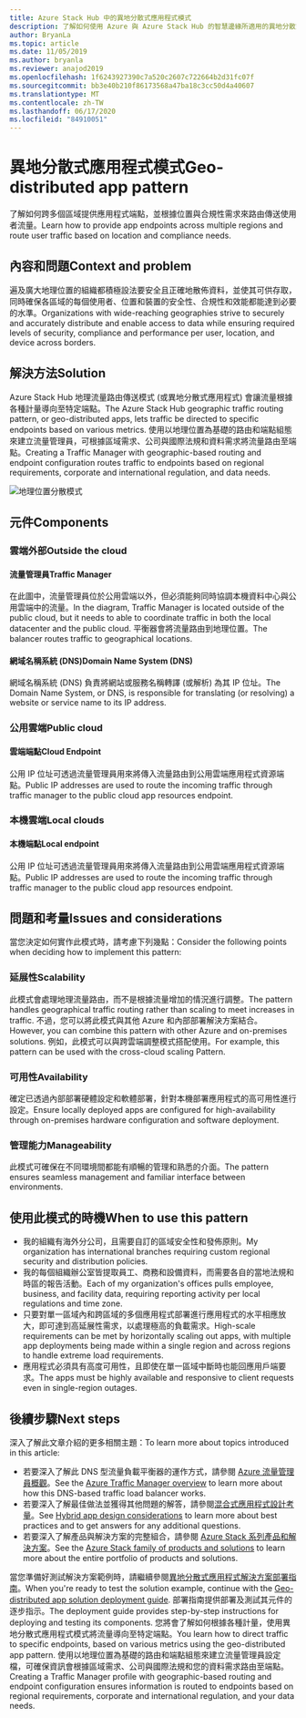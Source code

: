 ```yaml
---
title: Azure Stack Hub 中的異地分散式應用程式模式
description: 了解如何使用 Azure 與 Azure Stack Hub 的智慧邊緣所適用的異地分散式應用程式模式。
author: BryanLa
ms.topic: article
ms.date: 11/05/2019
ms.author: bryanla
ms.reviewer: anajod2019
ms.openlocfilehash: 1f6243927390c7a520c2607c722664b2d31fc07f
ms.sourcegitcommit: bb3e40b210f86173568a47ba18c3cc50d4a40607
ms.translationtype: MT
ms.contentlocale: zh-TW
ms.lasthandoff: 06/17/2020
ms.locfileid: "84910051"
---
```

# <a name="geo-distributed-app-pattern"></a><span data-ttu-id="1e2f1-103">異地分散式應用程式模式</span><span class="sxs-lookup"><span data-stu-id="1e2f1-103">Geo-distributed app pattern</span></span>

<span data-ttu-id="1e2f1-104">了解如何跨多個區域提供應用程式端點，並根據位置與合規性需求來路由傳送使用者流量。</span><span class="sxs-lookup"><span data-stu-id="1e2f1-104">Learn how to provide app endpoints across multiple regions and route user traffic based on location and compliance needs.</span></span>

## <a name="context-and-problem"></a><span data-ttu-id="1e2f1-105">內容和問題</span><span class="sxs-lookup"><span data-stu-id="1e2f1-105">Context and problem</span></span>

<span data-ttu-id="1e2f1-106">遍及廣大地理位置的組織都積極設法要安全且正確地散佈資料，並使其可供存取，同時確保各區域的每個使用者、位置和裝置的安全性、合規性和效能都能達到必要的水準。</span><span class="sxs-lookup"><span data-stu-id="1e2f1-106">Organizations with wide-reaching geographies strive to securely and accurately distribute and enable access to data while ensuring required levels of security, compliance and performance per user, location, and device across borders.</span></span>

## <a name="solution"></a><span data-ttu-id="1e2f1-107">解決方法</span><span class="sxs-lookup"><span data-stu-id="1e2f1-107">Solution</span></span>

<span data-ttu-id="1e2f1-108">Azure Stack Hub 地理流量路由傳送模式 (或異地分散式應用程式) 會讓流量根據各種計量導向至特定端點。</span><span class="sxs-lookup"><span data-stu-id="1e2f1-108">The Azure Stack Hub geographic traffic routing pattern, or geo-distributed apps, lets traffic be directed to specific endpoints based on various metrics.</span></span> <span data-ttu-id="1e2f1-109">使用以地理位置為基礎的路由和端點組態來建立流量管理員，可根據區域需求、公司與國際法規和資料需求將流量路由至端點。</span><span class="sxs-lookup"><span data-stu-id="1e2f1-109">Creating a Traffic Manager with geographic-based routing and endpoint configuration routes traffic to endpoints based on regional requirements, corporate and international regulation, and data needs.</span></span>

![地理位置分散模式](media/pattern-geo-distributed/geo-distribution.png)

## <a name="components"></a><span data-ttu-id="1e2f1-111">元件</span><span class="sxs-lookup"><span data-stu-id="1e2f1-111">Components</span></span>

### <a name="outside-the-cloud"></a><span data-ttu-id="1e2f1-112">雲端外部</span><span class="sxs-lookup"><span data-stu-id="1e2f1-112">Outside the cloud</span></span>

#### <a name="traffic-manager"></a><span data-ttu-id="1e2f1-113">流量管理員</span><span class="sxs-lookup"><span data-stu-id="1e2f1-113">Traffic Manager</span></span>

<span data-ttu-id="1e2f1-114">在此圖中，流量管理員位於公用雲端以外，但必須能夠同時協調本機資料中心與公用雲端中的流量。</span><span class="sxs-lookup"><span data-stu-id="1e2f1-114">In the diagram, Traffic Manager is located outside of the public cloud, but it needs to able to coordinate traffic in both the local datacenter and the public cloud.</span></span> <span data-ttu-id="1e2f1-115">平衡器會將流量路由到地理位置。</span><span class="sxs-lookup"><span data-stu-id="1e2f1-115">The balancer routes traffic to geographical locations.</span></span>

#### <a name="domain-name-system-dns"></a><span data-ttu-id="1e2f1-116">網域名稱系統 (DNS)</span><span class="sxs-lookup"><span data-stu-id="1e2f1-116">Domain Name System (DNS)</span></span>

<span data-ttu-id="1e2f1-117">網域名稱系統 (DNS) 負責將網站或服務名稱轉譯 (或解析) 為其 IP 位址。</span><span class="sxs-lookup"><span data-stu-id="1e2f1-117">The Domain Name System, or DNS, is responsible for translating (or resolving) a website or service name to its IP address.</span></span>

### <a name="public-cloud"></a><span data-ttu-id="1e2f1-118">公用雲端</span><span class="sxs-lookup"><span data-stu-id="1e2f1-118">Public cloud</span></span>

#### <a name="cloud-endpoint"></a><span data-ttu-id="1e2f1-119">雲端端點</span><span class="sxs-lookup"><span data-stu-id="1e2f1-119">Cloud Endpoint</span></span>

<span data-ttu-id="1e2f1-120">公用 IP 位址可透過流量管理員用來將傳入流量路由到公用雲端應用程式資源端點。</span><span class="sxs-lookup"><span data-stu-id="1e2f1-120">Public IP addresses are used to route the incoming traffic through traffic manager to the public cloud app resources endpoint.</span></span>  

### <a name="local-clouds"></a><span data-ttu-id="1e2f1-121">本機雲端</span><span class="sxs-lookup"><span data-stu-id="1e2f1-121">Local clouds</span></span>

#### <a name="local-endpoint"></a><span data-ttu-id="1e2f1-122">本機端點</span><span class="sxs-lookup"><span data-stu-id="1e2f1-122">Local endpoint</span></span>

<span data-ttu-id="1e2f1-123">公用 IP 位址可透過流量管理員用來將傳入流量路由到公用雲端應用程式資源端點。</span><span class="sxs-lookup"><span data-stu-id="1e2f1-123">Public IP addresses are used to route the incoming traffic through traffic manager to the public cloud app resources endpoint.</span></span>

## <a name="issues-and-considerations"></a><span data-ttu-id="1e2f1-124">問題和考量</span><span class="sxs-lookup"><span data-stu-id="1e2f1-124">Issues and considerations</span></span>

<span data-ttu-id="1e2f1-125">當您決定如何實作此模式時，請考慮下列幾點：</span><span class="sxs-lookup"><span data-stu-id="1e2f1-125">Consider the following points when deciding how to implement this pattern:</span></span>

### <a name="scalability"></a><span data-ttu-id="1e2f1-126">延展性</span><span class="sxs-lookup"><span data-stu-id="1e2f1-126">Scalability</span></span>

<span data-ttu-id="1e2f1-127">此模式會處理地理流量路由，而不是根據流量增加的情況進行調整。</span><span class="sxs-lookup"><span data-stu-id="1e2f1-127">The pattern handles geographical traffic routing rather than scaling to meet increases in traffic.</span></span> <span data-ttu-id="1e2f1-128">不過，您可以將此模式與其他 Azure 和內部部署解決方案結合。</span><span class="sxs-lookup"><span data-stu-id="1e2f1-128">However, you can combine this pattern with other Azure and on-premises solutions.</span></span> <span data-ttu-id="1e2f1-129">例如，此模式可以與跨雲端調整模式搭配使用。</span><span class="sxs-lookup"><span data-stu-id="1e2f1-129">For example, this pattern can be used with the cross-cloud scaling Pattern.</span></span>

### <a name="availability"></a><span data-ttu-id="1e2f1-130">可用性</span><span class="sxs-lookup"><span data-stu-id="1e2f1-130">Availability</span></span>

<span data-ttu-id="1e2f1-131">確定已透過內部部署硬體設定和軟體部署，針對本機部署應用程式的高可用性進行設定。</span><span class="sxs-lookup"><span data-stu-id="1e2f1-131">Ensure locally deployed apps are configured for high-availability through on-premises hardware configuration and software deployment.</span></span>

### <a name="manageability"></a><span data-ttu-id="1e2f1-132">管理能力</span><span class="sxs-lookup"><span data-stu-id="1e2f1-132">Manageability</span></span>

<span data-ttu-id="1e2f1-133">此模式可確保在不同環境間都能有順暢的管理和熟悉的介面。</span><span class="sxs-lookup"><span data-stu-id="1e2f1-133">The pattern ensures seamless management and familiar interface between environments.</span></span>

## <a name="when-to-use-this-pattern"></a><span data-ttu-id="1e2f1-134">使用此模式的時機</span><span class="sxs-lookup"><span data-stu-id="1e2f1-134">When to use this pattern</span></span>

- <span data-ttu-id="1e2f1-135">我的組織有海外分公司，且需要自訂的區域安全性和發佈原則。</span><span class="sxs-lookup"><span data-stu-id="1e2f1-135">My organization has international branches requiring custom regional security and distribution policies.</span></span>
- <span data-ttu-id="1e2f1-136">我的每個組織辦公室皆提取員工、商務和設備資料，而需要各自的當地法規和時區的報告活動。</span><span class="sxs-lookup"><span data-stu-id="1e2f1-136">Each of my organization's offices pulls employee, business, and facility data, requiring reporting activity per local regulations and time zone.</span></span>
- <span data-ttu-id="1e2f1-137">只要對單一區域內和跨區域的多個應用程式部署進行應用程式的水平相應放大，即可達到高延展性需求，以處理極高的負載需求。</span><span class="sxs-lookup"><span data-stu-id="1e2f1-137">High-scale requirements can be met by horizontally scaling out apps, with multiple app deployments being made within a single region and across regions to handle extreme load requirements.</span></span>
- <span data-ttu-id="1e2f1-138">應用程式必須具有高度可用性，且即使在單一區域中斷時也能回應用戶端要求。</span><span class="sxs-lookup"><span data-stu-id="1e2f1-138">The apps must be highly available and responsive to client requests even in single-region outages.</span></span>

## <a name="next-steps"></a><span data-ttu-id="1e2f1-139">後續步驟</span><span class="sxs-lookup"><span data-stu-id="1e2f1-139">Next steps</span></span>

<span data-ttu-id="1e2f1-140">深入了解此文章介紹的更多相關主題：</span><span class="sxs-lookup"><span data-stu-id="1e2f1-140">To learn more about topics introduced in this article:</span></span>

- <span data-ttu-id="1e2f1-141">若要深入了解此 DNS 型流量負載平衡器的運作方式，請參閱 [Azure 流量管理員概觀](/azure/traffic-manager/traffic-manager-overview)。</span><span class="sxs-lookup"><span data-stu-id="1e2f1-141">See the [Azure Traffic Manager overview](/azure/traffic-manager/traffic-manager-overview) to learn more about how this DNS-based traffic load balancer works.</span></span>
- <span data-ttu-id="1e2f1-142">若要深入了解最佳做法並獲得其他問題的解答，請參閱[混合式應用程式設計考量](overview-app-design-considerations.md)。</span><span class="sxs-lookup"><span data-stu-id="1e2f1-142">See [Hybrid app design considerations](overview-app-design-considerations.md) to learn more about best practices and to get answers for any additional questions.</span></span>
- <span data-ttu-id="1e2f1-143">若要深入了解產品與解決方案的完整組合，請參閱 [Azure Stack 系列產品和解決方案](/azure-stack)。</span><span class="sxs-lookup"><span data-stu-id="1e2f1-143">See the [Azure Stack family of products and solutions](/azure-stack) to learn more about the entire portfolio of products and solutions.</span></span>

<span data-ttu-id="1e2f1-144">當您準備好測試解決方案範例時，請繼續參閱[異地分散式應用程式解決方案部署指南](solution-deployment-guide-geo-distributed.md)。</span><span class="sxs-lookup"><span data-stu-id="1e2f1-144">When you're ready to test the solution example, continue with the [Geo-distributed app solution deployment guide](solution-deployment-guide-geo-distributed.md).</span></span> <span data-ttu-id="1e2f1-145">部署指南提供部署及測試其元件的逐步指示。</span><span class="sxs-lookup"><span data-stu-id="1e2f1-145">The deployment guide provides step-by-step instructions for deploying and testing its components.</span></span> <span data-ttu-id="1e2f1-146">您將會了解如何根據各種計量，使用異地分散式應用程式模式將流量導向至特定端點。</span><span class="sxs-lookup"><span data-stu-id="1e2f1-146">You learn how to direct traffic to specific endpoints, based on various metrics using the geo-distributed app pattern.</span></span> <span data-ttu-id="1e2f1-147">使用以地理位置為基礎的路由和端點組態來建立流量管理員設定檔，可確保資訊會根據區域需求、公司與國際法規和您的資料需求路由至端點。</span><span class="sxs-lookup"><span data-stu-id="1e2f1-147">Creating a Traffic Manager profile with geographic-based routing and endpoint configuration ensures information is routed to endpoints based on regional requirements, corporate and international regulation, and your data needs.</span></span>
